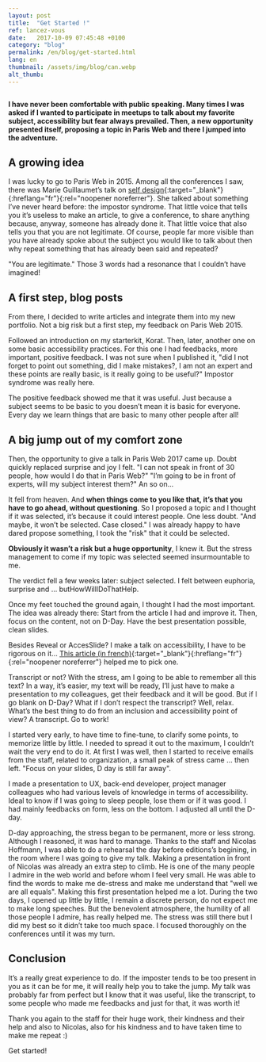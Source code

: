 ```yaml
---
layout: post
title:  "Get Started !"
ref: lancez-vous
date:   2017-10-09 07:45:48 +0100
category: "blog"
permalink: /en/blog/get-started.html
lang: en
thumbnail: /assets/img/blog/can.webp
alt_thumb: 
---
```


<img src="{{ site.baseurl }}/assets/img/blog/can.webp" alt="" 
             srcset="{{ site.baseurl }}/assets/img/blog/can.webp 670w,
          {{ site.baseurl }}/assets/img/blog/can.webp 1024w"
          sizes="(min-width:671px) 1024px"/>

**I have never been comfortable with public speaking. Many times I was asked if I wanted to participate in meetups to talk about my favorite subject, accessibility but fear always prevailed. Then, a new opportunity presented itself, proposing a topic in Paris Web and there I jumped into the adventure.**

## A growing idea

I was lucky to go to Paris Web in 2015. Among all the conferences I saw, there was Marie Guillaumet’s talk on [self design](https://vimeo.com/142169449 "Marie Guillaumet’s conference on Vimeo (new window)"){:target="_blank"}{:hreflang="fr"}{:rel="noopener noreferrer"}.
She talked about something I’ve never heard before: the impostor syndrome. That little voice that tells you it’s useless to make an article, to give a conference, to share anything because, anyway, someone has already done it. That little voice that also tells you that you are not legitimate. Of course, people far more visible than you have already spoke about the subject you would like to talk about then why repeat something that has already been said and repeated?

"You are legitimate." Those 3 words had a resonance that I couldn’t have imagined!


## A first step, blog posts

From there, I decided to write articles and integrate them into my new portfolio.
Not a big risk but a first step, my feedback on Paris Web 2015.

Followed an introduction on my starterkit, Korat. Then, later, another one on some basic accessibility practices. For this one I had feedbacks, more important, positive feedback. I was not sure when I published it, "did I not forget to point out something, did I make mistakes?, I am not an expert and these points are really basic, is it really going to be useful?" Impostor syndrome was really here.

The positive feedback showed me that it was useful. Just because a subject seems to be basic to you doesn’t mean it is basic for everyone. Every day we learn things that are basic to many other people after all!

## A big jump out of my comfort zone

Then, the opportunity to give a talk in Paris Web 2017 came up.
Doubt quickly replaced surprise and joy I felt. "I can not speak in front of 30 people, how would I do that in Paris Web?" "I’m going to be in front of experts, will my subject interest them?" An so on...

It fell from heaven. And **when things come to you like that, it’s that you have to go ahead, without questioning**. So I proposed a topic and I thought if it was selected, it’s because it could interest people. One less doubt. "And maybe, it won’t be selected. Case closed." I was already happy to have dared propose something, I took the "risk" that it could be selected.

**Obviously it wasn’t a risk but a huge opportunity**, I knew it. But the stress management to come if my topic was selected seemed insurmountable to me.

The verdict fell a few weeks later: subject selected. I felt between euphoria, surprise and ... butHowWillIDoThatHelp.

Once my feet touched the ground again, I thought I had the most important. The idea was already there: Start from the article I had and improve it.
Then, focus on the content, not on D-Day. Have the best presentation possible, clean slides. 

Besides Reveal or AccesSlide? I make a talk on accessibility, I have to be rigorous on it...
[This article (in french)](http://access42.net/Comparatif-accessibilite-Reveal-versus-AccesSlide-1-2 "Comparison between Reveal and AccesSlide (new window)"){:target="_blank"}{:hreflang="fr"}{:rel="noopener noreferrer"} helped me to pick one.

Transcript or not? With the stress, am I going to be able to remember all this text? In a way, it’s easier, my text will be ready, I’ll just have to make a presentation to my colleagues, get their feedback and it will be good. But if I go blank on D-Day? What if I don’t respect the transcript?
Well, relax. What’s the best thing to do from an inclusion and accessibility point of view? A transcript. Go to work!

I started very early, to have time to fine-tune, to clarify some points, to memorize little by little. I needed to spread it out to the maximum, I couldn’t wait the very end to do it. At first I was well, then I started to receive emails from the staff, related to organization, a small peak of stress came ... then left. "Focus on your slides, D day is still far away".

I made a presentation to UX, back-end developer, project manager colleagues who had various levels of knowledge in terms of accessibility. Ideal to know if I was going to sleep people, lose them or if it was good. I had mainly feedbacks on form, less on the bottom. I adjusted all until the D-day.

D-day approaching, the stress began to be permanent, more or less strong. Although I reasoned, it was hard to manage. Thanks to the staff and Nicolas Hoffmann, I was able to do a rehearsal the day before editions’s begining, in the room where I was going to give my talk. Making a presentation in front of Nicolas was already an extra step to climb. He is one of the many people I admire in the web world and before whom I feel very small.
He was able to find the words to make me de-stress and make me understand that "well we are all equals". Making this first presentation helped me a lot.
During the two days, I opened up little by little, I remain a discrete person, do not expect me to make long speeches. But the benevolent atmosphere, the humility of all those people I admire, has really helped me. The stress was still there but I did my best so it didn’t take too much space. I focused thoroughly on the conferences until it was my turn.

## Conclusion

It’s a really great experience to do. If the imposter tends to be too present in you as it can be for me, it will really help you to take the jump.
My talk was probably far from perfect but I know that it was useful, like the transcript, to some people who made me feedbacks and just for that, it was worth it!

Thank you again to the staff for their huge work, their kindness and their help and also to Nicolas, also for his kindness and to have taken time to make me repeat :)

Get started!
